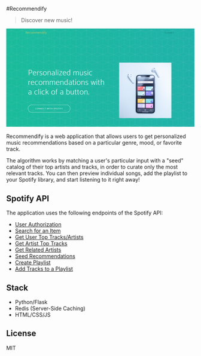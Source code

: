 
#Recommendify

> Discover new music!

![](landingPage.PNG)

Recommendify is a web application that allows users to get personalized music recommendations based on a particular genre, 
mood, or favorite track. 

The algorithm works by matching a user's particular input with a "seed" catalog of their top artists and tracks, in order to 
curate only the most relevant tracks. You can then preview individual songs, add the playlist to your Spotify library, and start listening to it right away!


## Spotify API
The application uses the following endpoints of the Spotify API:
 * [User Authorization](https://developer.spotify.com/documentation/general/guides/authorization-guide/)
 * [Search for an Item](https://developer.spotify.com/documentation/web-api/reference/search/search/)
 * [Get User Top Tracks/Artists](https://developer.spotify.com/documentation/web-api/reference/personalization/get-users-top-artists-and-tracks/)
 * [Get Artist Top Tracks](https://developer.spotify.com/documentation/web-api/reference/artists/get-artists-top-tracks/)
 * [Get Related Artists](https://developer.spotify.com/documentation/web-api/reference/artists/get-related-artists/)
 * [Seed Recommendations](https://developer.spotify.com/web-api/get-recommendations/)
 * [Create Playlist](https://developer.spotify.com/documentation/web-api/reference/playlists/create-playlist/)
 * [Add Tracks to a Playlist](https://developer.spotify.com/documentation/web-api/reference/playlists/add-tracks-to-playlist/)
 

## Stack
* Python/Flask
* Redis (Server-Side Caching)
* HTML/CSS/JS


##  License
MIT

